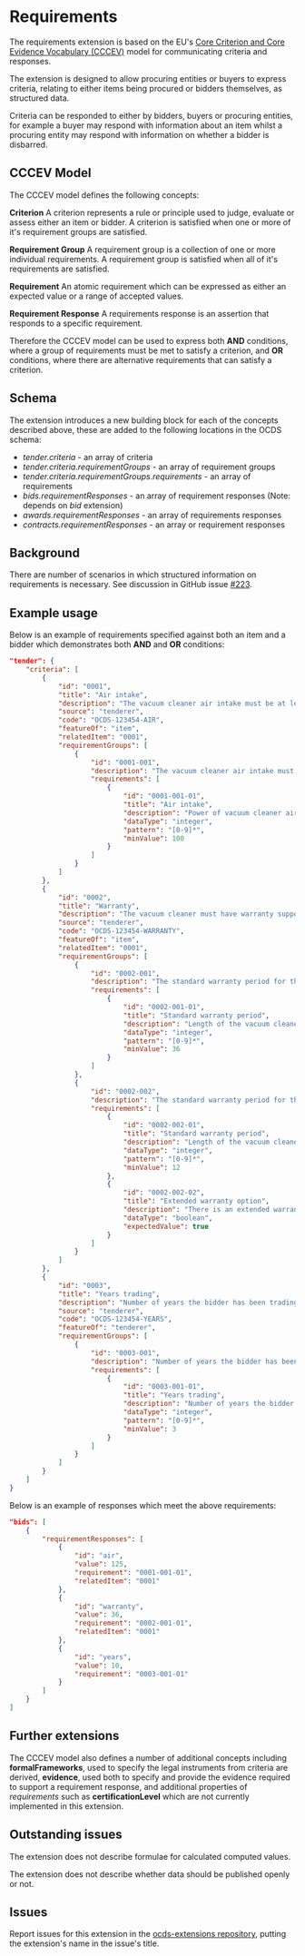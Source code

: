 # Requirements

The requirements extension is based on the EU's [Core Criterion and Core Evidence Vocabulary (CCCEV)](https://joinup.ec.europa.eu/node/153001) model for communicating criteria and responses.

The extension is designed to allow procuring entities or buyers to express criteria, relating to either items being procured or bidders themselves, as structured data.

Criteria can be responded to either by bidders, buyers or procuring entities, for example a buyer may respond with information about an item whilst a procuring entity may respond with information on whether a bidder is disbarred.

## CCCEV Model

The CCCEV model defines the following concepts:

**Criterion**
A criterion represents a rule or principle used to judge, evaluate or assess either an item or bidder. A criterion is satisfied when one or more of it's requirement groups are satisfied.

**Requirement Group**
A requirement group is a collection of one or more individual requirements. A requirement group is satisfied when all of it's requirements are satisfied.

**Requirement**
An atomic requirement which can be expressed as either an expected value or a range of accepted values.

**Requirement Response**
A requirements response is an assertion that responds to a specific requirement.

Therefore the CCCEV model can be used to express both **AND** conditions, where a group of requirements must be met to satisfy a criterion, and **OR** conditions, where there are alternative requirements that can satisfy a criterion.

## Schema

The extension introduces a new building block for each of the concepts described above, these are added to the following locations in the OCDS schema:

- *tender.criteria* - an array of criteria
- *tender.criteria.requirementGroups* - an array of requirement groups
- *tender.criteria.requirementGroups.requirements* - an array of requirements
- *bids.requirementResponses* - an array of requirement responses (Note: depends on *bid* extension)
- *awards.requirementResponses* - an array of requirements responses
- *contracts.requirementResponses* - an array or requirement responses

## Background

There are number of scenarios in which structured information on requirements is necessary. See discussion in GitHub issue [#223](https://github.com/open-contracting/standard/issues/223).

## Example usage

Below is an example of requirements specified against both an item and a bidder which demonstrates both **AND** and **OR** conditions:

````json
"tender": {
	"criteria": [
		{
			"id": "0001",
			"title": "Air intake",
			"description": "The vacuum cleaner air intake must be at least 100W",
			"source": "tenderer",
			"code": "OCDS-123454-AIR",
			"featureOf": "item",
			"relatedItem": "0001",
			"requirementGroups": [
				{
					"id": "0001-001",
					"description": "The vacuum cleaner air intake must be at least 100W",
					"requirements": [
						{
							"id": "0001-001-01",
							"title": "Air intake",
							"description": "Power of vacuum cleaner air intake in W",
							"dataType": "integer",
							"pattern": "[0-9]*",
							"minValue": 100
						}
					]
				}
			]
		},
		{
			"id": "0002",
			"title": "Warranty",
			"description": "The vacuum cleaner must have warranty support options for at least 36 months",
			"source": "tenderer",
			"code": "OCDS-123454-WARRANTY",
			"featureOf": "item",
			"relatedItem": "0001",
			"requirementGroups": [
				{
					"id": "0002-001",
					"description": "The standard warranty period for the vacuum cleaner must be at least 36 months",
					"requirements": [
						{
							"id": "0002-001-01",
							"title": "Standard warranty period",
							"description": "Length of the vacuum cleaner standard warranty period in months",
							"dataType": "integer",
							"pattern": "[0-9]*",
							"minValue": 36
						}
					]
				},
				{
					"id": "0002-002",
					"description": "The standard warranty period for the vacuum cleaner must be at least 12 months with an option to extend to 36 months",
					"requirements": [
						{
							"id": "0002-002-01",
							"title": "Standard warranty period",
							"description": "Length of the vacuum cleaner standard warranty period in months",
							"dataType": "integer",
							"pattern": "[0-9]*",
							"minValue": 12
						},
						{
							"id": "0002-002-02",
							"title": "Extended warranty option",
							"description": "There is an extended warranty option for at least 36 months",
							"dataType": "boolean",
							"expectedValue": true
						}
					]
				}
			]
		},
		{
			"id": "0003",
			"title": "Years trading",
			"description": "Number of years the bidder has been trading",
			"source": "tenderer",
			"code": "OCDS-123454-YEARS",
			"featureOf": "tenderer",
			"requirementGroups": [
				{
					"id": "0003-001",
					"description": "Number of years the bidder has been trading",
					"requirements": [
						{
							"id": "0003-001-01",
							"title": "Years trading",
							"description": "Number of years the bidder has been trading",
							"dataType": "integer",
							"pattern": "[0-9]*",
							"minValue": 3
						}
					]
				}
			]
		}
	]
}
````
Below is an example of responses which meet the above requirements:

````json
"bids": [
	{
		"requirementResponses": [
			{
				"id": "air",
				"value": 125,
				"requirement": "0001-001-01",
				"relatedItem": "0001"
			},
			{
				"id": "warranty",
				"value": 36,
				"requirement": "0002-001-01",
				"relatedItem": "0001"
			},
			{
				"id": "years",
				"value": 10,
				"requirement": "0003-001-01"
			}
		]
	}
]
````

## Further extensions

The CCCEV model also defines a number of additional concepts including **formalFrameworks**, used to specify the legal instruments from criteria are derived, **evidence**, used both to specify and provide the evidence required to support a requirement response, and additional properties of *requirements* such as **certificationLevel** which are not currently implemented in this extension.

## Outstanding issues

The extension does not describe formulae for calculated computed values.

The extension does not describe whether data should be published openly or not.

## Issues

Report issues for this extension in the [ocds-extensions repository](https://github.com/open-contracting/ocds-extensions/issues), putting the extension's name in the issue's title.
